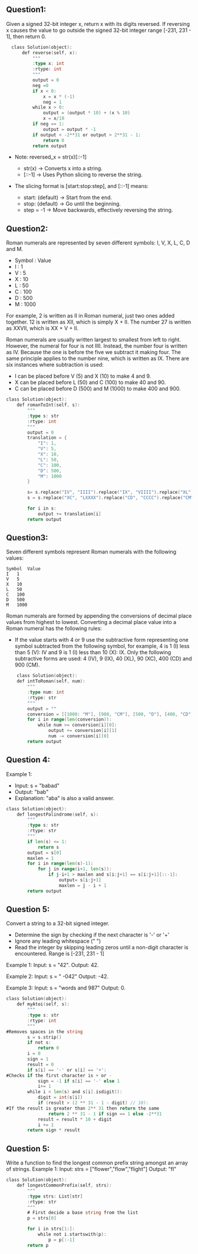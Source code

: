 ## Question1:
Given a signed 32-bit integer x, return x with its digits reversed. If reversing x causes the value to go outside the signed 32-bit integer 
range [-231, 231 - 1], then return 0.

```go
  class Solution(object):
      def reverse(self, x):
          """
          :type x: int
          :rtype: int
          """
          output = 0
          neg =0
          if x < 0:
              x = x * (-1)
              neg = 1
          while x > 0:
              output = (output * 10) + (x % 10)
              x = x/10
          if neg == 1:
              output = output * -1
          if output < -2**31 or output > 2**31 - 1:
              return 0
          return output
```

- Note: reversed_x = str(x)[::-1]
	- str(x) → Converts x into a string.
	- [::-1] → Uses Python slicing to reverse the string.

- The slicing format is [start:stop:step], and [::-1] means:
	- start: (default) → Start from the end.
	- stop: (default) → Go until the beginning.
	- step = -1 → Move backwards, effectively reversing the string.


## Question2:
Roman numerals are represented by seven different symbols: I, V, X, L, C, D and M. 

- Symbol   : Value
- I         :    1
- V          :   5
- X           :  10
- L          :   50
- C        :     100
- D        :     500
- M        :     1000

For example, 2 is written as II in Roman numeral, just two ones added together. 12 is written as XII, which is simply X + II. The number 27 is written as XXVII, which is XX + V + II.

Roman numerals are usually written largest to smallest from left to right. However, the numeral for four is not IIII. Instead, the number four is written as IV. Because the one is before
the five we subtract it making four. The same principle applies to the number nine, which is written as IX. There are six instances where subtraction is used:
- I can be placed before V (5) and X (10) to make 4 and 9. 
- X can be placed before L (50) and C (100) to make 40 and 90. 
-	C can be placed before D (500) and M (1000) to make 400 and 900.

``` go
class Solution(object):
    def romanToInt(self, s):
        """
        :type s: str
        :rtype: int
        """
        output = 0
        translation = {
            "I": 1,
            "V": 5,
            "X": 10,
            "L": 50,
            "C": 100,
            "D": 500,
            "M": 1000
        }

        s= s.replace("IV", "IIII").replace("IX", "VIIII").replace("XL", "XXXX")
        s = s.replace("XC", "LXXXX").replace("CD", "CCCC").replace("CM", "DCCCC")

        for i in s:
            output += translation[i]
        return output
```

## Question3:
Seven different symbols represent Roman numerals with the following values:

	Symbol	Value
	I	1
	V	5
	X	10
	L	50
	C	100
	D	500
	M	1000
Roman numerals are formed by appending the conversions of decimal place values from highest to lowest. Converting a decimal place value into a Roman numeral has the following rules:
- If the value starts with 4 or 9 use the subtractive form representing one symbol subtracted from the following symbol, for example, 4 is 1 (I) less than 5 (V): IV and 9 is 1 (I) less than 10 (X): IX. Only the following subtractive forms are used: 4 (IV), 9 (IX), 40 (XL), 90 (XC), 400 (CD) and 900 (CM).

```go
	class Solution(object):
    def intToRoman(self, num):
        """
        :type num: int
        :rtype: str
        """
        output = ""
        conversion = [[1000: "M"], [900, "CM"], [500, "D"], [400, "CD"], [100, "C"], [90, "XC"], [50. "L"], [40, "XL"], [10, "X"], [9, "IX"], [5, "V"], [4, "IV"], [1, "I"]]
        for i in range(len(conversion)):
            while num >= conversion[i][0]:
                output += conversion[i][1]
                num -= conversion[i][0]
        return output
```


## Question 4:
Example 1:

- Input: s = "babad"
- Output: "bab"
- Explanation: "aba" is also a valid answer.

```go
class Solution(object):
    def longestPalindrome(self, s):
        """
        :type s: str
        :rtype: str
        """
        if len(s) <= 1:
            return s
        output = s[0]
        maxlen = 1
        for i in range(len(s)-1):
            for j in range(i+1, len(s)):
                if j-i+1 > maxlen and s[i:j+1] == s[i:j+1][::-1]:
                    output= s[i:j+1]
                    maxlen = j - i + 1
        return output
```

## Question 5:
Convert a string to a 32-bit signed integer.
- Determine the sign by checking if the next character is '-' or '+'
- Ignore any leading whitespace (" ")
- Read the integer by skipping leading zeros until a non-digit character is encountered. Range is [-231, 231 - 1]

Example 1: Input: s = "42". Output: 42.

Example 2: Input: s = " -042" Output: -42.

Example 3: Input: s = "words and 987" Output: 0.

```go
class Solution(object):
    def myAtoi(self, s):
        """
        :type s: str
        :rtype: int
        """
#Removes spaces in the string
        s = s.strip() 
        if not s:
            return 0
        i = 0
        sign = 1
        result = 0
        if s[i] == '-' or s[i] == '+':
#Checks if the first character is + or -
            sign = -1 if s[i] == '-' else 1
            i+= 1
        while i < len(s) and s[i].isdigit():
            digit = int(s[i])
            if (result > (2 ** 31 - 1 - digit) // 10):
#If the result is greater than 2** 31 then return the same
                return 2 ** 31 - 1 if sign == 1 else -2**31
            result = result * 10 + digit
            i += 1
        return sign * result
```

## Question 5:
Write a function to find the longest common prefix string amongst an array of strings. 
Example 1: Input: strs = ["flower","flow","flight"] Output: "fl"

```go
class Solution(object):
    def longestCommonPrefix(self, strs):
        """
        :type strs: List[str]
        :rtype: str
        """
        # First decide a base string from the list
        p = strs[0]

        for i in strs[1:]:
            while not i.startswith(p):
                p = p[:-1]
        return p
```

